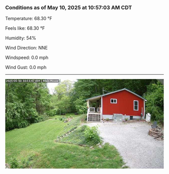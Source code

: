 ### Conditions as of May 10, 2025 at 10:57:03 AM CDT 

Temperature: 68.30 &deg;F

Feels like: 68.30 &deg;F

Humidity: 54%

Wind Direction: NNE

Windspeed: 0.0 mph

Wind Gust: 0.0 mph

---

<img src="./images/latest.jpeg"/>

